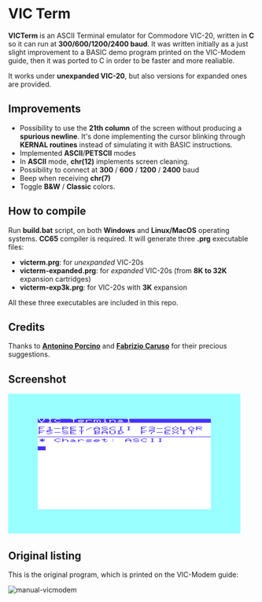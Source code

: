 # VIC Term
**VICTerm** is an ASCII Terminal emulator for Commodore VIC-20, written in **C** so it can run at **300/600/1200/2400 baud**. It was written initially as a just slight improvement to a BASIC demo program printed on the VIC-Modem guide, then it was ported to C in order to be faster and more realiable.

It works under **unexpanded VIC-20**, but also versions for expanded ones are provided.

## Improvements
- Possibility to use the **21th column** of the screen without producing a **spurious newline**. It's done implementing the cursor blinking through **KERNAL routines** instead of simulating it with BASIC instructions.
- Implemented **ASCII**/**PETSCII** modes
- In **ASCII** mode, **chr(12)** implements screen cleaning.
- Possibility to connect at **300** / **600** / **1200** / **2400** baud
- Beep when receiving **chr(7)**
- Toggle **B&W** / **Classic** colors.

## How to compile
Run **build.bat** script, on both **Windows** and **Linux/MacOS** operating systems. **CC65** compiler is required. It will generate three **.prg** executable files:
- **victerm.prg**: for *unexpanded* VIC-20s
- **victerm-expanded.prg**: for *expanded* VIC-20s (from **8K to 32K** expansion cartridges)
- **victerm-exp3k.prg**: for VIC-20s with **3K** expansion

All these three executables are included in this repo.

## Credits

Thanks to [**Antonino Porcino**](https://github.com/nippur72/) and [**Fabrizio Caruso**](https://github.com/Fabrizio-Caruso) for their precious suggestions.

## Screenshot

![victerm-screenshot](screenshot.png)

## Original listing
This is the original program, which is printed on the VIC-Modem guide:

![manual-vicmodem](manual-vicmodem.png)
